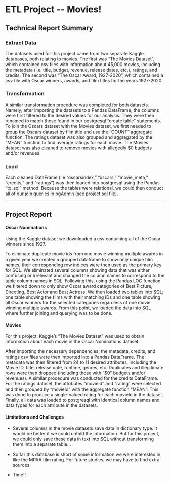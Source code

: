 # ETL Project -- Movies! 


## Technical Report Summary

### Extract Data


The datasets used for this project came from two separate Kaggle databases, both relating to movies. The first was “The Movies Dataset”, which contained csv files with information about 45,000 movies, including the metadata (i.e. title, budget, revenue, release dates, etc.), ratings, and credits. The second was “The Oscar Award, 1927-2020”, which contained a csv file with Oscar winners, awards, and film titles for the years 1927-2020.


### Transformation


A similar transformation procedure was completed for both datasets. Namely, after importing the datasets to a Pandas DataFrame, the columns were first filtered to the desired values for our analysis. They were then renamed to match those found in our postgresql “create table” statements. To join the Oscars dataset with the Movies dataset, we first needed to group the Oscars dataset by film title and use the “COUNT” aggregate function. The ratings dataset was also grouped and aggregated by the “MEAN” function to find average ratings for each movie. The Movies dataset was also cleaned to remove movies with allegedly $0 budgets and/or revenues.


### Load


Each cleaned DataFrame (i.e “oscarsindex,” “oscars,” “movie_meta,” “credits,” and “ratings”) was then loaded into postgresql using the Pandas “to_sql” method. Because the tables were relational, we could then conduct all of our join queries in pgAdmin (see project.sql file). 


-----


## Project Report

#### Oscar Nominations


Using the Kaggle dataset we downloaded a csv containing all of the Oscar winners since 1927.

To eliminate duplicate movie ids from one movie winning multiple awards in a given year we created a grouped dataframe to show only unique film names; their corresponding row indices were then used as the primary key for SQL.  We eliminated several columns showing data that was either confusing or irrelevant and changed the column names to correspond to the table column names in SQL.  Following this, using the Pandas LOC function we filtered down to only show Oscar award categories of Best Picture, Directing, Best Actor and Best Actress.  We then loaded two tables into SQL; one table showing the films with their matching IDs and one table showing all Oscar winners for the selected categories regardless of one movie winning multiple awards.  From this point, we loaded the data into SQL where further joining and querying was to be done.

#### Movies


For this project, Kaggle’s “The Movies Dataset” was used to obtain information about each movie in the Oscar Nominations dataset. 


After importing the necessary dependencies, the metadata, credits, and ratings csv files were then imported into a Pandas DataFrame. The metadata was then filtered from 24 to 11 desired attributes, including the Movie ID, title, release date, runtime, genres, etc. Duplicates and illegitimate rows were then dropped (including those with “$0” budgets and/or revenues). A similar procedure was conducted for the credits DataFrame. For the ratings dataset, the attributes “movieId” and “rating” were selected and then grouped by “movieId” with the aggregate function “MEAN”. This was done to produce a single-valued rating for each movieId in the dataset. Finally, all data was loaded to postgresql with identical column names and data types for each attribute in the datasets.


#### Limitations and Challenges


* Several columns in the movie datasets save data in dictionary type. It would be better if we could unfold the information. But for this project, we could only save these data in text into SQL without transforming them into a separate table. . 


* So far this database is short of some information we were interested in, like the MPAA film rating. For future studies, we may have to find extra sources. 


* Time!! 

